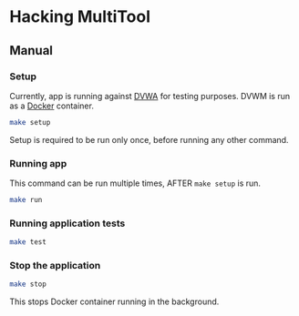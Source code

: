 # Hacking MultiTool

## Manual
### Setup
Currently, app is running against [DVWA](https://github.com/digininja/DVWA) for testing purposes. DVWM is run as a [Docker](https://www.docker.com/) container.
```bash
make setup
```
Setup is required to be run only once, before running any other command.

### Running app
This command can be run multiple times, AFTER `make setup` is run.
```bash
make run
```

### Running application tests
```bash
make test
```

### Stop the application
```bash
make stop
```
This stops Docker container running in the background.
